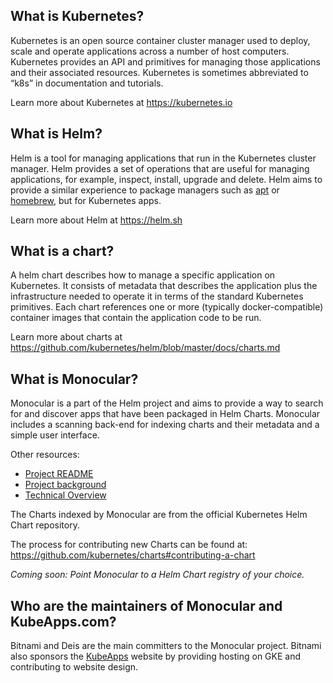 ## What is Kubernetes?

Kubernetes is an open source container cluster manager used to deploy, scale and operate applications across a number of host
computers. Kubernetes provides an API and primitives for managing those applications and their associated resources. Kubernetes
is sometimes abbreviated to “k8s” in documentation and tutorials.

Learn more about Kubernetes at https://kubernetes.io

## What is Helm?

Helm is a tool for managing applications that run in the Kubernetes cluster manager. Helm provides a set of operations that are
useful for managing applications, for example, inspect, install, upgrade and delete. Helm aims to provide a similar experience to
package managers such as [apt](https://wiki.debian.org/Apt) or [homebrew](https://brew.sh/), but for Kubernetes apps.

Learn more about Helm at https://helm.sh

## What is a chart?

A helm chart describes how to manage a specific application on Kubernetes. It consists of metadata that describes the application
plus the infrastructure needed to operate it in terms of the standard Kubernetes primitives. Each chart references one or more
(typically docker-compatible) container images that contain the application code to be run.

Learn more about charts at https://github.com/kubernetes/helm/blob/master/docs/charts.md

## What is Monocular?

Monocular is a part of the Helm project and aims to provide a way to search for and discover apps that have been packaged in Helm
Charts. Monocular includes a scanning back-end for indexing charts and their metadata and a simple user interface.

Other resources:

- [Project README](https://github.com/helm/monocular/blob/master/README.md)
- [Project background](https://deis.com/blog/2017/building-a-helm-ui/)
- [Technical Overview](https://engineering.bitnami.com/2017/02/22/what-the-helm-is-monocular.html)

The Charts indexed by Monocular are from the official Kubernetes Helm Chart repository.

The process for contributing new Charts can be found at: https://github.com/kubernetes/charts#contributing-a-chart

*Coming soon: Point Monocular to a Helm Chart registry of your choice.*


## Who are the maintainers of Monocular and KubeApps.com?

Bitnami and Deis are the main committers to the Monocular project. Bitnami also sponsors the [KubeApps](https://kubeapps.com) website by providing hosting on GKE and contributing to website design.
